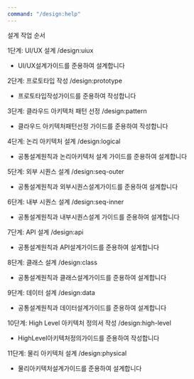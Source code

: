```yaml
---
command: "/design:help"
---
```


설계 작업 순서

1단계: UI/UX 설계
/design:uiux
- UI/UX설계가이드를 준용하여 설계합니다

2단계: 프로토타입 작성
/design:prototype
- 프로토타입작성가이드를 준용하여 작성합니다

3단계: 클라우드 아키텍처 패턴 선정
/design:pattern
- 클라우드 아키텍처패턴선정 가이드를 준용하여 작성합니다

4단계: 논리 아키텍처 설계
/design:logical
- 공통설계원칙과 논리아키텍처 설계 가이드를 준용하여 설계합니다

5단계: 외부 시퀀스 설계
/design:seq-outer
- 공통설계원칙과 외부시퀀스설계가이드를 준용하여 설계합니다

6단계: 내부 시퀀스 설계
/design:seq-inner
- 공통설계원칙과 내부시퀀스설계 가이드를 준용하여 설계합니다

7단계: API 설계
/design:api
- 공통설계원칙과 API설계가이드를 준용하여 설계합니다

8단계: 클래스 설계
/design:class
- 공통설계원칙과 클래스설계가이드를 준용하여 설계합니다

9단계: 데이터 설계
/design:data
- 공통설계원칙과 데이터설계가이드를 준용하여 설계합니다

10단계: High Level 아키텍처 정의서 작성
/design:high-level
- HighLevel아키텍처정의가이드를 준용하여 작성합니다

11단계: 물리 아키텍처 설계
/design:physical
- 물리아키텍처설계가이드를 준용하여 설계합니다